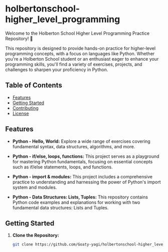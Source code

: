 # holbertonschool-higher_level_programming

Welcome to the Holberton School Higher Level Programming Practice Repository! 🚀

This repository is designed to provide hands-on practice for higher-level programming concepts, with a focus on languages like Python. Whether you're a Holberton School student or an enthusiast eager to enhance your programming skills, you'll find a variety of exercises, projects, and challenges to sharpen your proficiency in Python.

## Table of Contents

- [Features](#features)
- [Getting Started](#getting-started)
- [Contributing](#contributing)
- [License](#license)

## Features

- **Python - Hello, World:** Explore a wide range of exercises covering fundamental syntax, data structures, algorithms, and more.

- **Python - if/else, loops, functions:** This project serves as a playground for mastering Python fundamentals, focusing on essential concepts such as if/else statements, loops, and functions.

- **Python - import & modules:** This project includes a comprehensive practice to understanding and harnessing the power of Python's import system and modules.

- **Python - Data Structures: Lists, Tuples:** This repository contains Python code examples and explanations for working with two fundamental data structures: Lists and Tuples.



## Getting Started

1. **Clone the Repository:**
   ```bash
   git clone https://github.com/Goaty-yagi/holbertonschool-higher_level_programming
   ```

